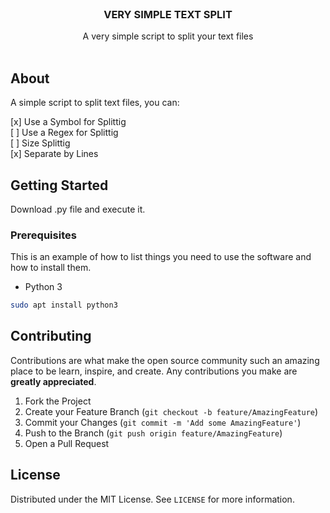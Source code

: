 



<!-- PROJECT LOGO -->
<br />
<p align="center">

  <h3 align="center">VERY SIMPLE TEXT SPLIT</h3>

  <p align="center">
    A very simple script to split your text files
    <br /><br>
    
  </p>
</p>




<!-- ABOUT THE PROJECT -->
## About


A simple script to split text files, you can:

[x] Use a Symbol for Splittig<br>
[ ] Use a Regex for Splittig<br>
[ ] Size Splittig<br>
[x] Separate by Lines


<!-- GETTING STARTED -->
## Getting Started

Download .py file and execute it.

### Prerequisites

This is an example of how to list things you need to use the software and how to install them.
* Python 3
```sh
sudo apt install python3
```


<!-- CONTRIBUTING -->
## Contributing

Contributions are what make the open source community such an amazing place to be learn, inspire, and create. Any contributions you make are **greatly appreciated**.

1. Fork the Project
2. Create your Feature Branch (`git checkout -b feature/AmazingFeature`)
3. Commit your Changes (`git commit -m 'Add some AmazingFeature'`)
4. Push to the Branch (`git push origin feature/AmazingFeature`)
5. Open a Pull Request


<!-- LICENSE -->
## License

Distributed under the MIT License. See `LICENSE` for more information.




